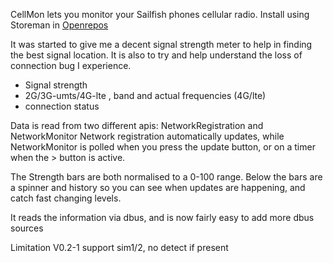 CellMon lets you monitor your Sailfish phones cellular radio. Install using Storeman in [Openrepos](https://openrepos.net/content/crun/cellmon)

It was started to give me a decent signal strength meter to help in finding the best signal location. 
It is also to try and help understand the loss of connection bug I experience.

- Signal strength
- 2G/3G-umts/4G-lte , band and actual frequencies (4G/lte)
- connection status

Data is read from two different apis: NetworkRegistration and NetworkMonitor
Network registration automatically updates, while NetworkMonitor is polled when you press the update button, or on a timer when the > button is active.

The Strength bars are both normalised to a 0-100 range.
Below the bars are a spinner and history so you can see when updates are happening, and catch fast changing levels.

It reads the information via dbus, and is now fairly easy to add more dbus sources

Limitation V0.2-1 support sim1/2, no detect if present

